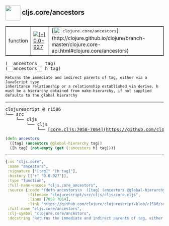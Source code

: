 ## <img width="48px" valign="middle" src="http://i.imgur.com/Hi20huC.png"> cljs.core/ancestors

 <table border="1">
<tr>
<td>function</td>
<td><a href="https://github.com/cljsinfo/api-refs/tree/0.0-927"><img valign="middle" alt="[+] 0.0-927" src="https://img.shields.io/badge/+-0.0--927-lightgrey.svg"></a> </td>
<td>
[<img height="24px" valign="middle" src="http://i.imgur.com/1GjPKvB.png"> <samp>clojure.core/ancestors</samp>](http://clojure.github.io/clojure/branch-master/clojure.core-api.html#clojure.core/ancestors)
</td>
</tr>
</table>

 <samp>
(__ancestors__ tag)<br>
(__ancestors__ h tag)<br>
</samp>

```
Returns the immediate and indirect parents of tag, either via a JavaScript type
inheritance relationship or a relationship established via derive. h
must be a hierarchy obtained from make-hierarchy, if not supplied
defaults to the global hierarchy
```

---

 <pre>
clojurescript @ r1586
└── src
    └── cljs
        └── cljs
            └── <ins>[core.cljs:7058-7064](https://github.com/clojure/clojurescript/blob/r1586/src/cljs/cljs/core.cljs#L7058-L7064)</ins>
</pre>

```clj
(defn ancestors
  ([tag] (ancestors @global-hierarchy tag))
  ([h tag] (not-empty (get (:ancestors h) tag))))
```


---

```clj
{:ns "cljs.core",
 :name "ancestors",
 :signature ["[tag]" "[h tag]"],
 :history [["+" "0.0-927"]],
 :type "function",
 :full-name-encode "cljs.core_ancestors",
 :source {:code "(defn ancestors\n  ([tag] (ancestors @global-hierarchy tag))\n  ([h tag] (not-empty (get (:ancestors h) tag))))",
          :filename "clojurescript/src/cljs/cljs/core.cljs",
          :lines [7058 7064],
          :link "https://github.com/clojure/clojurescript/blob/r1586/src/cljs/cljs/core.cljs#L7058-L7064"},
 :full-name "cljs.core/ancestors",
 :clj-symbol "clojure.core/ancestors",
 :docstring "Returns the immediate and indirect parents of tag, either via a JavaScript type\ninheritance relationship or a relationship established via derive. h\nmust be a hierarchy obtained from make-hierarchy, if not supplied\ndefaults to the global hierarchy"}

```
